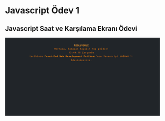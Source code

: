 # Javascript Ödev 1
## Javascript Saat ve Karşılama Ekranı Ödevi

![odev gorseli](./images/odev1.png)